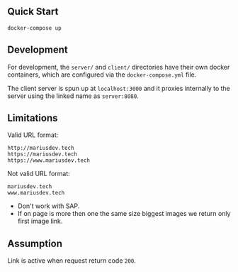 ## Quick Start

```
docker-compose up
```

## Development

For development, the `server/` and `client/` directories have their own docker containers, which are configured via the `docker-compose.yml` file.

The client server is spun up at `localhost:3000` and it proxies internally to the server using the linked name as `server:8080`.

## Limitations

Valid URL format:

```
http://mariusdev.tech
https://mariusdev.tech
https://www.mariusdev.tech
```

Not valid URL format:

```
mariusdev.tech
www.mariusdev.tech
```

- Don't work with SAP.
- If on page is more then one the same size biggest images we return only first image link.

## Assumption

Link is active when request return code `200`.

